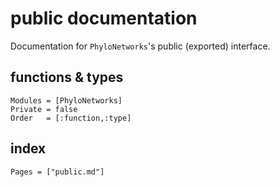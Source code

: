 # public documentation

Documentation for `PhyloNetworks`'s public (exported) interface.

## functions & types

```@autodocs
Modules = [PhyloNetworks]
Private = false
Order   = [:function,:type]
```

## index

```@index
Pages = ["public.md"]
```
